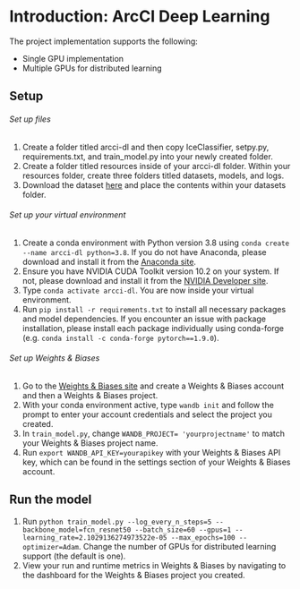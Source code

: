 # Introduction: ArcCI Deep Learning

The project implementation supports the following:
- Single GPU implementation
- Multiple GPUs for distributed learning

## **Setup**

###### Set up files

1. Create a folder titled arcci-dl and then copy IceClassifier, setpy.py, requirements.txt, and train_model.py into your newly created folder.
2. Create a folder titled resources inside of your arcci-dl folder. Within your resources folder, create three folders titled datasets, models, and logs.
3. Download the dataset [here](https://drive.google.com/drive/folders/1TDdFGWRyhGn7-ciDQX__if1jl-Rhmtpm?usp=sharing) and place the contents within your datasets folder.

###### Set up your virtual environment
 
1. Create a conda environment with Python version 3.8 using ```conda create --name arcci-dl python=3.8```. If you do not have Anaconda, please download and install it from the [Anaconda site](https://www.anaconda.com/products/individual).
2. Ensure you have NVIDIA CUDA Toolkit version 10.2 on your system. If not, please download and install it from the [NVIDIA Developer site](https://developer.nvidia.com/cuda-toolkit).
3. Type ```conda activate arcci-dl```. You are now inside your virtual environment.
4. Run ```pip install -r requirements.txt``` to install all necessary packages and model dependencies. If you encounter an issue with package installation, please install each package individually using conda-forge (e.g. ```conda install -c conda-forge pytorch==1.9.0```).

###### Set up Weights & Biases

1. Go to the [Weights & Biases site](https://wandb.ai/site) and create a Weights & Biases account and then a Weights & Biases project.
2. With your conda environment active, type ```wandb init``` and follow the prompt to enter your account credentials and select the project you created.
3. In ```train_model.py```, change ```WANDB_PROJECT= 'yourprojectname'``` to match your Weights & Biases project name.
4. Run ```export WANDB_API_KEY=yourapikey``` with your Weights & Biases API key, which can be found in the settings section of your Weights & Biases account.

## **Run the model**

1. Run ```python train_model.py --log_every_n_steps=5 --backbone_model=fcn_resnet50 --batch_size=60 --gpus=1 --learning_rate=2.1029136274973522e-05 --max_epochs=100 --optimizer=Adam```. Change the number of GPUs for distributed learning support (the default is one).
2. View your run and runtime metrics in Weights & Biases by navigating to the dashboard for the Weights & Biases project you created.
